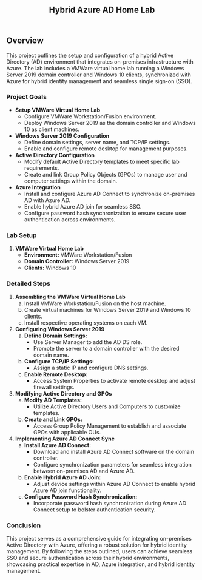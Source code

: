 <div id="main" class="alt">

<!-- One -->
<section id="one">
	<div class="inner">
		<header class="major">
			<h1>Hybrid Azure AD Home Lab</h1>
		</header>

<!-- Content -->
<h2 id="content">Overview</h2>
    <p>This project outlines the setup and configuration of a hybrid Active Directory (AD) environment that integrates on-premises infrastructure with Azure. The lab includes a VMWare virtual home lab running a Windows Server 2019 domain controller and Windows 10 clients, synchronized with Azure for hybrid identity management and seamless single sign-on (SSO).</p>

<h3>Project Goals</h3>
    <ul>
        <li><strong>Setup VMWare Virtual Home Lab</strong>
            <ul>
                <li>Configure VMWare Workstation/Fusion environment.</li>
                <li>Deploy Windows Server 2019 as the domain controller and Windows 10 as client machines.</li>
            </ul>
        </li>
        <li><strong>Windows Server 2019 Configuration</strong>
            <ul>
                <li>Define domain settings, server name, and TCP/IP settings.</li>
                <li>Enable and configure remote desktop for management purposes.</li>
            </ul>
        </li>
        <li><strong>Active Directory Configuration</strong>
            <ul>
                <li>Modify default Active Directory templates to meet specific lab requirements.</li>
                <li>Create and link Group Policy Objects (GPOs) to manage user and computer settings within the domain.</li>
            </ul>
        </li>
        <li><strong>Azure Integration</strong>
            <ul>
                <li>Install and configure Azure AD Connect to synchronize on-premises AD with Azure AD.</li>
                <li>Enable hybrid Azure AD join for seamless SSO.</li>
                <li>Configure password hash synchronization to ensure secure user authentication across environments.</li>
            </ul>
        </li>
    </ul>

<h3>Lab Setup</h3>
    <ol>
        <li><strong>VMWare Virtual Home Lab</strong>
            <ul>
                <li><strong>Environment:</strong> VMWare Workstation/Fusion</li>
                <li><strong>Domain Controller:</strong> Windows Server 2019</li>
                <li><strong>Clients:</strong> Windows 10</li>
            </ul>
        </li>
    </ol>

<h3>Detailed Steps</h3>
    <ol>
        <li><strong>Assembling the VMWare Virtual Home Lab</strong>
            <ol type="a">
                <li>Install VMWare Workstation/Fusion on the host machine.</li>
                <li>Create virtual machines for Windows Server 2019 and Windows 10 clients.</li>
                <li>Install respective operating systems on each VM.</li>
            </ol>
        </li>
        <li><strong>Configuring Windows Server 2019</strong>
            <ol type="a">
                <li><strong>Define Domain Settings:</strong>
                    <ul>
                        <li>Use Server Manager to add the AD DS role.</li>
                        <li>Promote the server to a domain controller with the desired domain name.</li>
                    </ul>
                </li>
                <li><strong>Configure TCP/IP Settings:</strong>
                    <ul>
                        <li>Assign a static IP and configure DNS settings.</li>
                    </ul>
                </li>
                <li><strong>Enable Remote Desktop:</strong>
                    <ul>
                        <li>Access System Properties to activate remote desktop and adjust firewall settings.</li>
                    </ul>
                </li>
            </ol>
        </li>
        <li><strong>Modifying Active Directory and GPOs</strong>
            <ol type="a">
                <li><strong>Modify AD Templates:</strong>
                    <ul>
                        <li>Utilize Active Directory Users and Computers to customize templates.</li>
                    </ul>
                </li>
                <li><strong>Create and Link GPOs:</strong>
                    <ul>
                        <li>Access Group Policy Management to establish and associate GPOs with applicable OUs.</li>
                    </ul>
                </li>
            </ol>
        </li>
        <li><strong>Implementing Azure AD Connect Sync</strong>
            <ol type="a">
                <li><strong>Install Azure AD Connect:</strong>
                    <ul>
                        <li>Download and install Azure AD Connect software on the domain controller.</li>
                        <li>Configure synchronization parameters for seamless integration between on-premises AD and Azure AD.</li>
                    </ul>
                </li>
                <li><strong>Enable Hybrid Azure AD Join:</strong>
                    <ul>
                        <li>Adjust device settings within Azure AD Connect to enable hybrid Azure AD join functionality.</li>
                    </ul>
                </li>
                <li><strong>Configure Password Hash Synchronization:</strong>
                    <ul>
                        <li>Incorporate password hash synchronization during Azure AD Connect setup to bolster authentication security.</li>
                    </ul>
                </li>
            </ol>
        </li>
    </ol>

<h3>Conclusion</h3>
    <p>This project serves as a comprehensive guide for integrating on-premises Active Directory with Azure, offering a robust solution for hybrid identity management. By following the steps outlined, users can achieve seamless SSO and secure authentication across their hybrid environments, showcasing practical expertise in AD, Azure integration, and hybrid identity management.</p>

<!-- <h4>Fit</h4> -->
<div class="image fit">
<img src="{% link assets/images/VMWare-azure.png %}" alt="" />
</div>

</div>
</section>